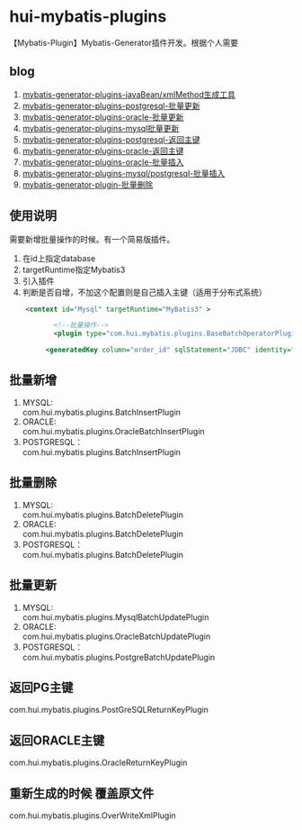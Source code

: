 # hui-mybatis-plugins
【Mybatis-Plugin】Mybatis-Generator插件开发。根据个人需要

## blog
1. [mybatis-generator-plugins-javaBean/xmlMethod生成工具](https://ithuhui.com/2018/12/21/mybatis-generator-plugins-javaBean-xmlMethod-tool/)
2. [mybatis-generator-plugins-postgresql-批量更新](https://ithuhui.com/2018/12/21/mybatis-generator-plugins-postgresql-batch-update/)
3. [mybatis-generator-plugins-oracle-批量更新](https://ithuhui.com/2018/12/21/mybatis-generator-plugins-oracle-batch-update/)
4. [mybatis-generator-plugins-mysql批量更新](https://ithuhui.com/2018/12/21/mybatis-generator-plugins-mysql-batch-update/)
5. [mybatis-generator-plugins-postgresql-返回主键](https://ithuhui.com/2018/12/21/mybatis-generator-plugins-postgresql-return-key/)
6. [mybatis-generator-plugins-oracle-返回主键](https://ithuhui.com/2018/12/21/mybatis-generator-plugins-oracle-return-key/)
7. [mybatis-generator-plugins-oracle-批量插入](https://ithuhui.com/2018/12/21/mybatis-generator-plugins-oracle-batch-insert/)
8. [mybatis-generator-plugins-mysql/postgresql-批量插入](https://ithuhui.com/2018/12/21/mybatis-generator-plugins-mysql-postgresql-batch-insert/)
9. [mybatis-generator-plugin-批量删除](https://ithuhui.com/2018/12/21/mybatis-generator-batch-delete/)

## 使用说明
需要新增批量操作的时候。有一个简易版插件。
1. 在id上指定database
2. targetRuntime指定Mybatis3
3. 引入插件
4. <generatedKey column="order_id" />判断是否自增，不加这个配置则是自己插入主键（适用于分布式系统）
```xml
    <context id="Mysql" targetRuntime="MyBatis3" >
```

```xml
           <!--批量操作-->
           <plugin type="com.hui.mybatis.plugins.BaseBatchOperatorPlugin"/>
```

```xml
         <generatedKey column="order_id" sqlStatement="JDBC" identity="id" />
```

## 批量新增
1. MYSQL: <br> 
com.hui.mybatis.plugins.BatchInsertPlugin
2. ORACLE: <br>
com.hui.mybatis.plugins.OracleBatchInsertPlugin
3. POSTGRESQL：<br>
com.hui.mybatis.plugins.BatchInsertPlugin

## 批量删除
1. MYSQL: <br>
com.hui.mybatis.plugins.BatchDeletePlugin
2. ORACLE: <br>
com.hui.mybatis.plugins.BatchDeletePlugin
3. POSTGRESQL：<br>
com.hui.mybatis.plugins.BatchDeletePlugin

## 批量更新
1. MYSQL: <br>
com.hui.mybatis.plugins.MysqlBatchUpdatePlugin
2. ORACLE: <br>
com.hui.mybatis.plugins.OracleBatchUpdatePlugin
3. POSTGRESQL：<br>
com.hui.mybatis.plugins.PostgreBatchUpdatePlugin

## 返回PG主键
com.hui.mybatis.plugins.PostGreSQLReturnKeyPlugin

## 返回ORACLE主键
com.hui.mybatis.plugins.OracleReturnKeyPlugin

## 重新生成的时候 覆盖原文件
com.hui.mybatis.plugins.OverWriteXmlPlugin



